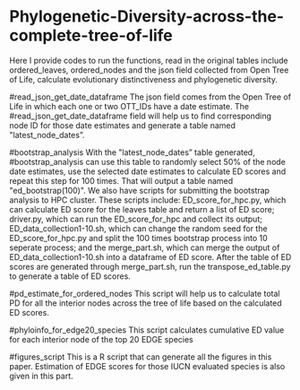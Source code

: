 # Phylogenetic-Diversity-across-the-complete-tree-of-life

Here I provide codes to run the functions, read in the original tables include ordered_leaves, ordered_nodes and the json field collected from Open Tree of Life, calculate evolutionary distinctiveness and phylogenetic diversity.

#read_json_get_date_dataframe 
The json field comes from the Open Tree of Life in which each one or two OTT_IDs have a date estimate. The #read_json_get_date_dataframe field will help us to find corresponding node ID for those date estimates and generate a table named "latest_node_dates”.

#bootstrap_analysis
With the "latest_node_dates” table generated, #bootstrap_analysis can use this table to randomly select 50% of the node date estimates, use the selected date estimates to calculate ED scores and repeat this step for 100 times. That will output a table named "ed_bootstrap(100)". We also have scripts for submitting the bootstrap analysis to HPC cluster. These scripts include: ED_score_for_hpc.py, which can calculate ED score for the leaves table and return a list of ED score; driver.py, which can run the ED_score_for_hpc and collect its output; ED_data_collection1-10.sh, which can change the random seed for the ED_score_for_hpc.py and split the 100 times bootstrap process into 10 seperate process; and the merge_part.sh, which can merge the output of ED_data_collection1-10.sh into a dataframe of ED score. After the table of ED scores are generated through merge_part.sh, run the transpose_ed_table.py to generate a table of ED scores.

#pd_estimate_for_ordered_nodes 
This script will help us to calculate total PD for all the interior nodes across the tree of life based on the calculated ED scores. 

#phyloinfo_for_edge20_species
This script calculates cumulative ED value for each interior node of the top 20 EDGE species

#figures_script
This is a R script that can generate all the figures in this paper. Estimation of EDGE scores for those IUCN evaluated species is also given in this part.
